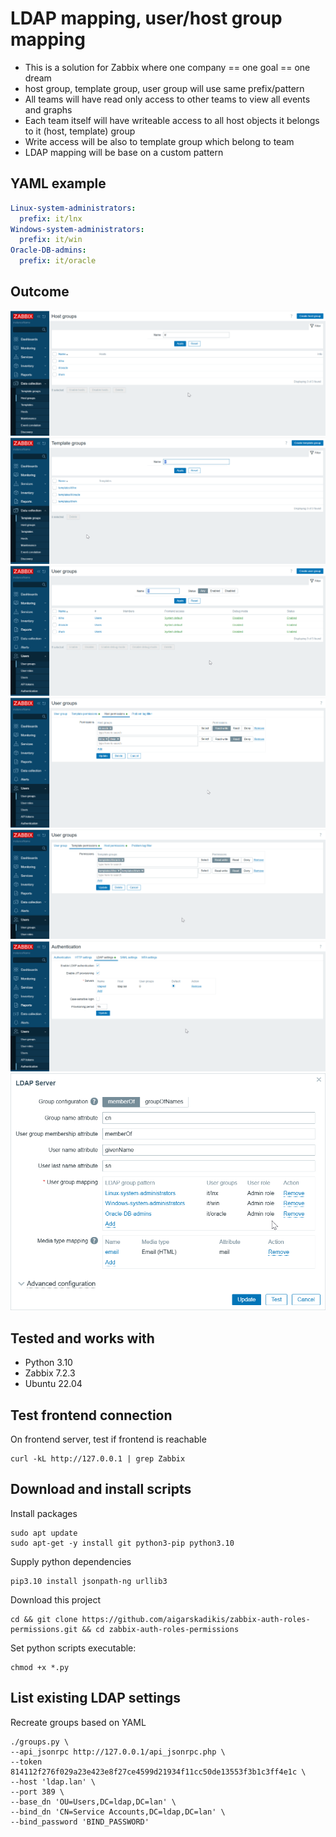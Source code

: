 # LDAP mapping, user/host group mapping

* This is a solution for Zabbix where one company == one goal == one dream
* host group, template group, user group will use same prefix/pattern
* All teams will have read only access to other teams to view all events and graphs
* Each team itself will have writeable access to all host objects it belongs to it (host, template) group
* Write access will be also to template group which belong to team
* LDAP mapping will be base on a custom pattern

## YAML example

```yaml
Linux-system-administrators:
  prefix: it/lnx
Windows-system-administrators:
  prefix: it/win
Oracle-DB-admins:
  prefix: it/oracle
```

## Outcome

![hg](./img/host-group-names.png)
![tg](./img/tamplate-group-names.png)
![ug](./img/user-group-names.png)
![ug](./img/write-access-hosts.png)
![ug](./img/write-access-templates.png)
![ldap](./img/ldap1.png)
![ldap](./img/ldap-mapping.png)


## Tested and works with

* Python 3.10
* Zabbix 7.2.3
* Ubuntu 22.04

## Test frontend connection

On frontend server, test if frontend is reachable
```
curl -kL http://127.0.0.1 | grep Zabbix
```

## Download and install scripts

Install packages
```
sudo apt update
sudo apt-get -y install git python3-pip python3.10
```

Supply python dependencies
```
pip3.10 install jsonpath-ng urllib3
```


Download this project
```
cd && git clone https://github.com/aigarskadikis/zabbix-auth-roles-permissions.git && cd zabbix-auth-roles-permissions
```

Set python scripts executable:
```
chmod +x *.py
```


## List existing LDAP settings

Recreate groups based on YAML
```
./groups.py \
--api_jsonrpc http://127.0.0.1/api_jsonrpc.php \
--token 814112f276f029a23e423e8f27ce4599d21934f11cc50de13553f3b1c3ff4e1c \
--host 'ldap.lan' \
--port 389 \
--base_dn 'OU=Users,DC=ldap,DC=lan' \
--bind_dn 'CN=Service Accounts,DC=ldap,DC=lan' \
--bind_password 'BIND_PASSWORD'
```





